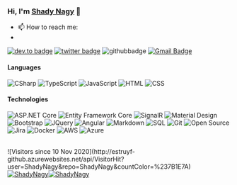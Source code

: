 ### Hi, I'm <a href="https://ShadyNagy.com">Shady Nagy</a>  👋

- 📫 How to reach me:
- 
[![dev.to badge](https://img.shields.io/badge/-ShadyNagy-%230177B5?style=flat&logo=linkedin)](https://www.linkedin.com/in/shadynagy)
[![twitter badge](https://img.shields.io/badge/-@ShadyNagy_-%231FA1F1?style=flat&logo=twitter&logoColor=white)](https://twitter.com/ShadyNagy_)
![githubbadge](https://img.shields.io/github/followers/ShadyNagy?style=social)
[![Gmail Badge](https://img.shields.io/badge/-Gmail-c14438?style=flat-square&logo=Gmail&logoColor=white&link=mailto:shadynagi@gmail.com)](mailto:shadynagi@gmail.com)
<!--![](https://komarev.com/ghpvc/?username=ShadyNagy&color=brightgreen&style=flat)-->

#### Languages

![CSharp](https://img.shields.io/badge/-CSharp-fff?&logo=c-sharp&logoColor=blue)
![TypeScript](https://img.shields.io/badge/-TypeScript-fff?&logo=TypeScript&logoColor=007ACC)
![JavaScript](https://img.shields.io/badge/-JavaScript-fff?&logo=JavaScript&logoColor=ddc508)
![HTML](https://img.shields.io/badge/-HTML-fff?&logo=HTML5)
![CSS](https://img.shields.io/badge/-CSS-fff?&logo=CSS3&logoColor=blue)


#### Technologies
![ASP.NET Core](https://img.shields.io/badge/-ASP.NET%20Core-fff?style=flat&logo=.net&logoColor=blue)
![Entity Framework Core](https://img.shields.io/badge/-Entity_Framework_Core-fff?style=flat&logo=Microsoft&logoColor=0078D7)
![SignalR](https://img.shields.io/badge/-SignalR-fff?style=flat&logo=signalr&logoColor=blue)
![Material Design](https://img.shields.io/badge/-Material%20Design-fff?style=flat&logo=material-design&logoColor=blue)
![Bootstrap](https://img.shields.io/badge/-Bootstrap-fff?style=flat&logo=bootstrap&logoColor=563D7C)
![JQuery](https://img.shields.io/badge/-JQuery-fff?style=flat&logo=jquery&logoColor=blue)
![Angular](https://img.shields.io/badge/-Angular-fff?style=flat&logo=angular&logoColor=de0330)
![Markdown](https://img.shields.io/badge/-Markdown-fff?style=flat&logo=markdown&logoColor=black)
![SQL](https://img.shields.io/badge/-SQL-fff?style=flat&logo=Microsoft-SQL-Server&logoColor=blue)
![Git](https://img.shields.io/badge/-Git-fff?style=flat&logo=git)
![Open Source](https://img.shields.io/badge/-Open%20Source-fff?style=flat&logo=open-source-Initiative)
![Jira](https://img.shields.io/badge/-Jira-fff?style=flat&logo=jira-software&logoColor=blue)
![Docker](https://img.shields.io/badge/-Docker-fff?style=flat&logo=Docker)
![AWS](https://img.shields.io/badge/-AWS-fff?&logo=Amazon-AWS&logoColor=232F3E)
![Azure](https://img.shields.io/badge/-Azure-fff?&logo=Microsoft-Azure&logoColor=blue)

<br />
![Visitors since 10 Nov 2020](http://estruyf-github.azurewebsites.net/api/VisitorHit?user=ShadyNagy&repo=ShadyNagy&countColor=%237B1E7A)
<br>
<a href="https://ShadyNagy.com/"><img align="center" src="https://github-readme-stats.vercel.app/api?username=ShadyNagy&show_icons=true&theme=dark" alt="ShadyNagy" /><img align="center" src="https://github-readme-stats.vercel.app/api/top-langs/?username=ShadyNagy&layout=compact&hide=html&theme=dark" alt="ShadyNagy" /></a>

<br />


<!--
**ShadyNagy/ShadyNagy** is a ✨ _special_ ✨ repository because its `README.md` (this file) appears on your GitHub profile.

Here are some ideas to get you started:

- 🔭 I’m currently working on ...
- 🌱 I’m currently learning ...
- 👯 I’m looking to collaborate on ...
- 🤔 I’m looking for help with ...
- 💬 Ask me about ...
- 📫 How to reach me: ...
- 😄 Pronouns: ...
- ⚡ Fun fact: ...
-->
